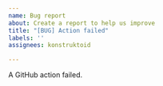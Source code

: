 ```yaml
---
name: Bug report
about: Create a report to help us improve
title: "[BUG] Action failed"
labels: ''
assignees: konstruktoid

---
```


A GitHub action failed.
